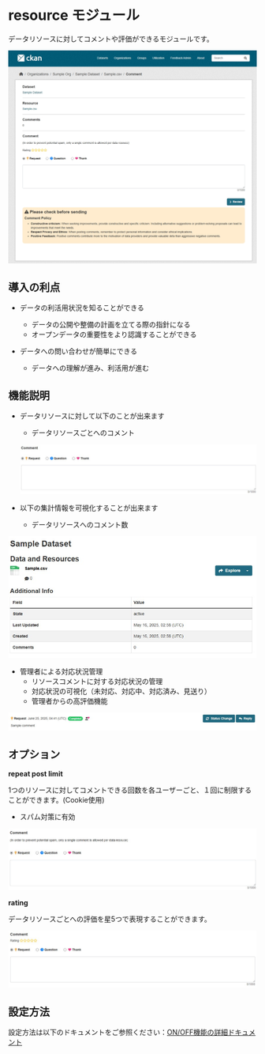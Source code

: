 # resource モジュール

データリソースに対してコメントや評価ができるモジュールです。

![リソースコメント画面](../assets/resource_comment_10.jpg)

## 導入の利点

* データの利活用状況を知ることができる
  * データの公開や整備の計画を立てる際の指針になる
  * オープンデータの重要性をより認識することができる

* データへの問い合わせが簡単にできる
  * データへの理解が進み、利活用が進む

## 機能説明 

* データリソースに対して以下のことが出来ます
  * データリソースごとへのコメント

  ![コメント機能](../assets/resource_comment_20.jpg)

* 以下の集計情報を可視化することが出来ます
  * データリソースへのコメント数

![コメント数の可視化](../assets/resource_comment_50.jpg)

* 管理者による対応状況管理
  * リソースコメントに対する対応状況の管理
  * 対応状況の可視化（未対応、対応中、対応済み、見送り）
  * 管理者からの高評価機能

![ステータス管理](../assets/resource_comment_60.jpg)

## オプション

**repeat post limit**

1つのリソースに対してコメントできる回数を各ユーザーごと、１回に制限することができます。(Cookie使用)  
- スパム対策に有効

![コメント投稿制限機能](../assets/resource_comment_30.jpg)

**rating**

データリソースごとへの評価を星5つで表現することができます。

![評価機能](../assets/resource_comment_40.jpg)

## 設定方法

設定方法は以下のドキュメントをご参照ください：[ON/OFF機能の詳細ドキュメント](./switch_function.md)
